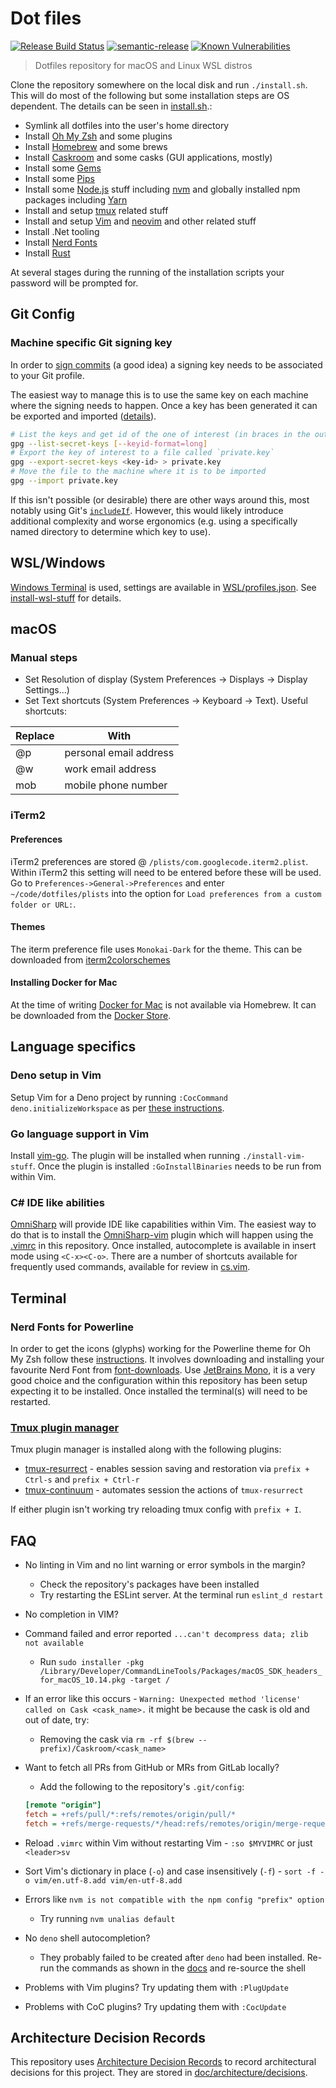 # Dot files

[![Release Build Status](https://github.com/st3v3nhunt/dotfiles/workflows/Release/badge.svg)](https://github.com/st3v3nhunt/dotfiles/actions?workflow=Release)
[![semantic-release](https://img.shields.io/badge/%20%20%F0%9F%93%A6%F0%9F%9A%80-semantic--release-e10079.svg)](https://github.com/semantic-release/semantic-release)
[![Known Vulnerabilities](https://snyk.io/test/github/st3v3nhunt/dotfiles/badge.svg)](https://snyk.io/test/github/st3v3nhunt/dotfiles)

> Dotfiles repository for macOS and Linux WSL distros

Clone the repository somewhere on the local disk and run `./install.sh`. This
will do most of the following but some installation steps are OS dependent. The
details can be seen in [install.sh](install.sh).:

* Symlink all dotfiles into the user's home directory
* Install [Oh My Zsh](https://ohmyz.sh/) and some plugins
* Install [Homebrew](https://brew.sh/) and some brews
* Install [Caskroom](https://caskroom.github.io/) and some casks (GUI
  applications, mostly)
* Install some [Gems](https://rubygems.org)
* Install some [Pips](https://pypi.org/)
* Install some [Node.js](https://nodejs.org/en/) stuff including
  [nvm](https://github.com/nvm-sh/nvm) and globally installed npm packages
  including [Yarn](https://yarnpkg.com/)
* Install and setup [tmux](https://github.com/tmux/tmux) related stuff
* Install and setup [Vim](https://www.vim.org/) and
  [neovim](https://neovim.io/) and other related stuff
* Install .Net tooling
* Install [Nerd Fonts](https://www.nerdfonts.com/)
* Install [Rust](https://www.rust-lang.org/)

At several stages during the running of the installation scripts your password
will be prompted for.

## Git Config

### Machine specific Git signing key

In order to
[sign commits](https://docs.github.com/en/authentication/managing-commit-signature-verification/signing-commits)
(a good idea) a signing key needs to be associated to your Git profile.

The easiest way to manage this is to use the same key on each machine where the
signing needs to happen. Once a key has been generated it can be exported and
imported
([details](https://makandracards.com/makandra-orga/37763-gpg-extract-private-key-and-import-on-different-machine)).

```sh
# List the keys and get id of the one of interest (in braces in the output)
gpg --list-secret-keys [--keyid-format=long]
# Export the key of interest to a file called `private.key`
gpg --export-secret-keys <key-id> > private.key
# Move the file to the machine where it is to be imported
gpg --import private.key
```

If this isn't possible (or desirable) there are other ways around this, most
notably using Git's
[`includeIf`](https://git-scm.com/docs/git-config#_includes). However, this
would likely introduce additional complexity and worse ergonomics (e.g. using a
specifically named directory to determine which key to use).

## WSL/Windows

[Windows Terminal](https://github.com/microsoft/terminal/blob/master/doc/user-docs/index.md)
is used, settings are available in [WSL/profiles.json](WSL/profiles.json). See
[install-wsl-stuff](./scripts/install-wsl-stuff.sh) for details.

## macOS

### Manual steps

* Set Resolution of display (System Preferences -> Displays -> Display Settings...)
* Set Text shortcuts (System Preferences -> Keyboard -> Text). Useful shortcuts:

| Replace | With                   |
| ------- | ----                   |
| @p      | personal email address |
| @w      | work email address     |
| mob     | mobile phone number    |

### iTerm2

#### Preferences

iTerm2 preferences are stored @ `/plists/com.googlecode.iterm2.plist`. Within
iTerm2 this setting will need to be entered before these will be used.
Go to `Preferences->General->Preferences` and enter `~/code/dotfiles/plists`
into the option for `Load preferences from a custom folder or URL:`.

#### Themes

The iterm preference file uses `Monokai-Dark` for the theme. This can be
downloaded from
[iterm2colorschemes](https://raw.githubusercontent.com/mbadolato/iTerm2-Color-Schemes/master/schemes/Molokai.itermcolors)

#### Installing Docker for Mac

At the time of writing [Docker for Mac](https://www.docker.com/docker-mac) is
not available via Homebrew. It can be downloaded from the
[Docker Store](https://store.docker.com/editions/community/docker-ce-desktop-mac).

## Language specifics

### Deno setup in Vim

Setup Vim for a Deno project by running `:CocCommand deno.initializeWorkspace`
as per
[these instructions](https://deno.land/manual/getting_started/setup_your_environment#coc).

### Go language support in Vim

Install [vim-go](https://github.com/fatih/vim-go).
The plugin will be installed when running `./install-vim-stuff`. Once the
plugin is installed `:GoInstallBinaries` needs to be run from within Vim.

### C# IDE like abilities

[OmniSharp](https://github.com/OmniSharp/omnisharp-roslyn) will provide IDE
like capabilities within Vim. The easiest way to do that is to install the
[OmniSharp-vim](https://github.com/OmniSharp/omnisharp-vim) plugin which will
happen using the [.vimrc](./dotfiles/.vimrc) in this repository.
Once installed, autocomplete is available in insert mode using `<C-x><C-o>`.
There are a number of shortcuts available for frequently used commands,
available for review in [cs.vim](./vim/ftplugin/cs.vim).

## Terminal

### Nerd Fonts for Powerline

In order to get the icons (glyphs) working for the Powerline theme for Oh My
Zsh follow these
[instructions](https://github.com/romkatv/powerlevel10k#manual-font-installation).
It involves downloading and installing your favourite Nerd Font from
[font-downloads](https://www.nerdfonts.com/font-downloads).
Use [JetBrains Mono](https://www.jetbrains.com/lp/mono/), it is a very good
choice and the configuration within this repository has been setup expecting it
to be installed. Once installed the terminal(s) will need to be restarted.

### [Tmux plugin manager](https://github.com/tmux-plugins/tpm)

Tmux plugin manager is installed along with the following plugins:

* [tmux-resurrect](https://github.com/tmux-plugins/tmux-resurrect) - enables
  session saving and restoration via `prefix + Ctrl-s` and `prefix + Ctrl-r`
* [tmux-continuum](https://github.com/tmux-plugins/tmux-continuum) - automates
  session the actions of `tmux-resurrect`

If either plugin isn't working try reloading tmux config with `prefix + I`.

## FAQ

* No linting in Vim and no lint warning or error symbols in the margin?
  * Check the repository's packages have been installed
  * Try restarting the ESLint server. At the terminal run `eslint_d restart`
* No completion in VIM?
* Command failed and error reported `...can't decompress data; zlib not available`
  * Run `sudo installer -pkg
    /Library/Developer/CommandLineTools/Packages/macOS_SDK_headers_for_macOS_10.14.pkg
    -target /`
* If an error like this occurs - `Warning: Unexpected method 'license' called
  on Cask <cask_name>.` it might be because the cask is old and out of date, try:
  * Removing the cask via `rm -rf $(brew --prefix)/Caskroom/<cask_name>`
* Want to fetch all PRs from GitHub or MRs from GitLab locally?
  * Add the following to the repository's `.git/config`:

  ```ini
  [remote "origin"]
  fetch = +refs/pull/*:refs/remotes/origin/pull/*
  fetch = +refs/merge-requests/*/head:refs/remotes/origin/merge-requests/*
  ```

* Reload `.vimrc` within Vim without restarting Vim - `:so $MYVIMRC` or just
  `<leader>sv`
* Sort Vim's dictionary in place (`-o`) and case insensitively (`-f`) -
  `sort -f -o vim/en.utf-8.add vim/en-utf-8.add`
* Errors like `nvm is not compatible with the npm config "prefix" option`
  * Try running `nvm unalias default`
* No `deno` shell autocompletion?
  * They probably failed to be created after `deno` had been installed. Re-run
    the commands as shown in the
    [docs](https://deno.land/manual/getting_started/setup_your_environment#shell-autocomplete)
    and re-source the shell
* Problems with Vim plugins? Try updating them with `:PlugUpdate`
* Problems with CoC plugins? Try updating them with `:CocUpdate`

## Architecture Decision Records

This repository uses
[Architecture Decision Records](http://thinkrelevance.com/blog/2011/11/15/documenting-architecture-decisions)
to record architectural decisions for this project.
They are stored in [doc/architecture/decisions](doc/architecture/decisions).
